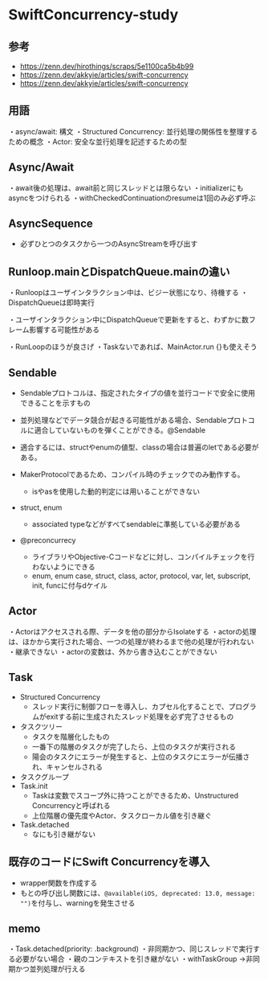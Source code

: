 # SwiftConcurrency-study

## 参考
- https://zenn.dev/hirothings/scraps/5e1100ca5b4b99
- https://zenn.dev/akkyie/articles/swift-concurrency
- https://zenn.dev/akkyie/articles/swift-concurrency
 
## 用語
・async/await: 構文
・Structured Concurrency: 並行処理の関係性を整理するための概念
 ・Actor: 安全な並行処理を記述するための型
 
## Async/Await
・await後の処理は、await前と同じスレッドとは限らない
・initializerにもasyncをつけられる
・withCheckedContinuationのresumeは1回のみ必ず呼ぶ
 
## AsyncSequence
- 必ずひとつのタスクから一つのAsyncStreamを呼び出す

	
## Runloop.mainとDispatchQueue.mainの違い
・Runloopはユーザインタラクション中は、ビジー状態になり、待機する
・DispatchQueueは即時実行

・ユーザインタラクション中にDispatchQueueで更新をすると、わずかに数フレーム影響する可能性がある

・RunLoopのほうが良さげ
・Taskないであれば、MainActor.run {}も使えそう


## Sendable
- Sendableプロトコルは、指定されたタイプの値を並行コードで安全に使用できることを示すもの
- 並列処理などでデータ競合が起きる可能性がある場合、Sendableプロトコルに適合していないものを弾くことができる。@Sendable
- 適合するには、structやenumの値型、classの場合は普遍のletである必要がある。
- MakerProtocolであるため、コンパイル時のチェックでのみ動作する。
    - isやasを使用した動的判定には用いることができない

- struct, enum
    - associated typeなどがすべてsendableに準拠している必要がある
    
- @preconcurrecy
    - ライブラリやObjective-Cコードなどに対し、コンパイルチェックを行わないようにできる
    - enum, enum case, struct, class, actor, protocol, var, let, subscript, init, funcに付与dケイル
     

## Actor
・Actorはアクセスされる際、データを他の部分からIsolateする
・actorの処理は、ほかから実行された場合、一つの処理が終わるまで他の処理が行われない
・継承できない
・actorの変数は、外から書き込むことができない


## Task
- Structured Concurrency
    - スレッド実行に制御フローを導入し、カプセル化することで、プログラムがexitする前に生成されたスレッド処理を必ず完了させるもの
- タスクツリー
    - タスクを階層化したもの
    - 一番下の階層のタスクが完了したら、上位のタスクが実行される
    - 陽会のタスクにエラーが発生すると、上位のタスクにエラーが伝播され、キャンセルされる
- タスクグループ
- Task.init 
    - Taskは変数でスコープ外に持つことができるため、Unstructured Concurrencyと呼ばれる
    - 上位階層の優先度やActor、タスクローカル値を引き継ぐ
- Task.detached
    - なにも引き継がない
    
## 既存のコードにSwift Concurrencyを導入
- wrapper関数を作成する
- もとの呼び出し関数には、`@available(iOS, deprecated: 13.0, message: "")`を付与し、warningを発生させる


## memo
 ・Task.detached(priority: .background)
	・非同期かつ、同じスレッドで実行する必要がない場合
	・親のコンテキストを引き継がない
	・withTaskGroup
	→非同期かつ並列処理が行える
	
